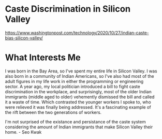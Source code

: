 # Caste Discrimination in Silicon Valley

https://www.washingtonpost.com/technology/2020/10/27/indian-caste-bias-silicon-valley/

# What Interests Me

I was born in the Bay Area, so I've spent my entire life in Silicon Valley. I was also born in a community of Indian Americans, so I've also had most of the adult figures in my life work in either the programming or engineering sector. A year ago, my local politician introduced a bill to fight caste discrimination in the workplace, and surprisingly, most of the older Indian immigrants (middle aged to older) vehemently dismissed the bill and called it a waste of time. Which contrasted the younger workers I spoke to, who were relieved it was finally being addressed. It's a fascinating example of the rift between the two generations of workers.

I'm not surprised of the existance and persistance of the caste system considering the amount of Indian immigrants that make Silicon Valley their home. - Seo Kwak
